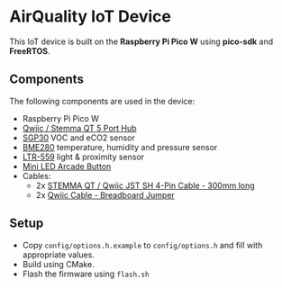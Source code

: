 # AirQuality IoT Device

This IoT device is built on the **Raspberry Pi Pico W** using **pico-sdk** and **FreeRTOS**.

## Components

The following components are used in the device:

- Raspberry Pi Pico W
- [Qwiic / Stemma QT 5 Port Hub](https://www.adafruit.com/product/5625)
- [SGP30](https://www.adafruit.com/product/3709) VOC and eCO2 sensor
- [BME280](https://www.adafruit.com/product/2652) temperature, humidity and pressure sensor
- [LTR-559](https://shop.pimoroni.com/products/ltr-559-light-proximity-sensor-breakout) light & proximity sensor
- [Mini LED Arcade Button](https://www.adafruit.com/product/3429)
- Cables:
    - 2x [STEMMA QT / Qwiic JST SH 4-Pin Cable - 300mm long](https://www.adafruit.com/product/5384)
    - 2x [Qwiic Cable - Breadboard Jumper](https://www.sparkfun.com/qwiic-cable-breadboard-jumper-4-pin.html)

## Setup

- Copy `config/options.h.example` to `config/options.h` and fill with appropriate values.
- Build using CMake.
- Flash the firmware using `flash.sh` 